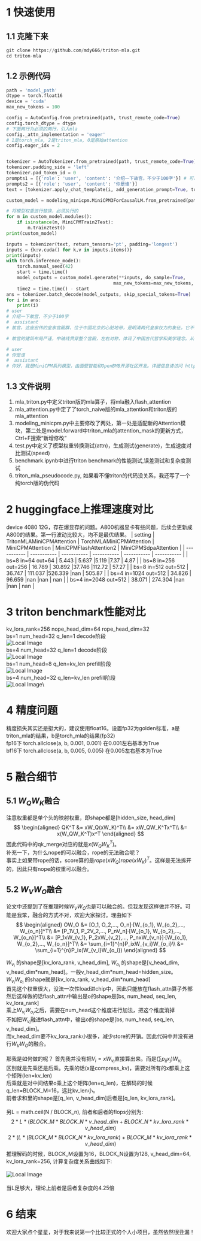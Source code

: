 # 1 快速使用

## 1.1 克隆下来

```python
git clone https://github.com/mdy666/triton-mla.git
cd triton-mla
```

## 1.2 示例代码

```python
path = 'model_path'
dtype = torch.float16
device = 'cuda'
max_new_tokens = 100

config = AutoConfig.from_pretrained(path, trust_remote_code=True)
config.torch_dtype = dtype
# 下面两行为必须的两行，引入mla
config._attn_implementation = 'eager'
# 1是torch_mla, 2是triton_mla, 0是原始attention
config.eager_idx = 2


tokenizer = AutoTokenizer.from_pretrained(path, trust_remote_code=True)
tokenizer.padding_side = 'left'
tokenizer.pad_token_id = 0
prompts1 = [{'role': 'user', 'content': '介绍一下故宫，不少于100字'}] # 可以解决padding问题
prompts2 = [{'role': 'user', 'content': '你是谁'}]
text = [tokenizer.apply_chat_template(i, add_generation_prompt=True, tokenize=False) for i in [prompts1, prompts2]]

custom_model = modeling_minicpm.MiniCPM3ForCausalLM.from_pretrained(path, device_map=device, torch_dtype=dtype, config=config)

# 将模型权重进行替换，必须执行的
for m in custom_model.modules():
    if isinstance(m, MiniCPMTrain2Test):
        m.train2test()
print(custom_model)

inputs = tokenizer(text, return_tensors='pt', padding='longest')
inputs = {k:v.cuda() for k,v in inputs.items()}
print(inputs)
with torch.inference_mode():
    torch.manual_seed(42)
    start = time.time()
    model_outputs = custom_model.generate(**inputs, do_sample=True, 
                                        max_new_tokens=max_new_tokens, temperature=0.7, top_p=0.95)
    time2 = time.time() - start
ans = tokenizer.batch_decode(model_outputs, skip_special_tokens=True)
for i in ans:
    print(i)
# user
# 介绍一下故宫，不少于100字 
#  assistant
# 故宫，这座宏伟的皇家宫殿群，位于中国北京的心脏地带，是明清两代皇家权力的象征。它不仅是中国古代建筑艺术的瑰宝，也是世界文化遗产中的一颗璀璨明珠。故宫占地面积约72万平方米，拥有近千间房屋，其规模之宏大、建筑之精美，令人叹为观止。

# 故宫的建筑布局严谨，中轴线贯穿整个宫殿，左右对称，体现了中国古代哲学和美学理念。从午

# user
# 你是谁 
#  assistant
# 你好，我是MiniCPM系列模型，由面壁智能和OpenBMB开源社区开发。详细信息请访问 https://github.com/OpenBMB/
```


## 1.3 文件说明

1. mla_triton.py中定义triton版的mla算子，将mla融入flash_attention
2. mla_attention.py中定了了torch_naive版的mla_attention和triton版的mla_attention
3. modeling_minicpm.py中主要修改了两处，第一处是适配新的Attention模块，第二处是model.forward中triton_mla的attention_mask的更新方式，Ctrl+F搜索“新增修改”
4. test.py中定义了模型权重转换测试(attn)，生成测试(generate)，生成速度对比测试(speed)
5. benchmark.ipynb中进行triton benchmark的性能测试,误差测试和复杂度测试
6. triton_mla_pseudocode.py, 如果看不懂triton的代码没关系，我还写了一个纯torch版的伪代码

# 2 huggingface上推理速度对比
device 4080 12G，存在爆显存的问题。A800机器显卡有些问题，后续会更新成A800的结果。第一行波动比较大，均不是最优结果。
| setting      | TritonMLAMiniCPMAttention | TorchMLAMiniCPMAttention | MiniCPMAttention | MiniCPMFlashAttention2 | MiniCPMSdpaAttention |
| -----------  | ----------- | ----------- | ----------- | ----------- | ----------- |
| bs=8 in=64 out=64    |  5.443   | 5.637   |5.119   |7.37   | 4.87   |
| bs=8 in=256 out=256  |  16.789  | 30.892  |37.746  |112.72 | 57.27  |
| bs=8 in=512 out=512  |  36.747  | 111.037 |526.339 |nan    | 505.87 |
| bs=4 in=1024 out=512 |  34.826  | 96.659  |nan     |nan    | nan    |
| bs=4 in=2048 out=512 |  38.071  | 274.304 |nan     |nan    | nan    |

# 3 triton benchmark性能对比
kv_lora_rank=256 nope_head_dim=64 rope_head_dim=32\
bs=1 num_head=32 q_len=1 decode阶段\
![Local Image](./img/bs1_head32_d.png)\
bs=4 num_head=32 q_len=1 decode阶段\
![Local Image](./img/bs4_head32_d.png)\
bs=1 num_head=8 q_len=kv_len prefill阶段\
![Local Image](./img/bs1_head8_p.png)\
bs=4 num_head=32 q_len=kv_len prefill阶段\
![Local Image](./img/bs4_head32_p.png)\

# 4 精度问题
精度损失其实还是挺大的，建议使用float16。设置fp32为golden标准，a是triton_mla的结果，b是torch_mla的结果(fp32)\
fp16下    torch.allclose(a, b, 0.001, 0.001)    在0.001左右基本为True\
bf16下    torch.allclose(a, b, 0.005, 0.005)    在0.005左右基本为True


# 5 融合细节
## 5.1 $W_QW_K$融合
注意权重都是单个头的映射权重，即shape都是[hidden_size, head_dim]
$$
\begin{aligned}
QK^T &= xW_Q(xW_K)^T\\
&= xW_QW_K^Tx^T\\
&= x(W_QW_K^T)x^T
\end{aligned}
$$
因此代码中的qk_merge对应的就是$x(W_QW_K^T)$。\
补充一下，为什么nope的可以融合，rope的无法融合呢？\
事实上如果带rope的话，score算的是$rope(xW_Q)rope(xW_K)^T$。这样是无法拆开的，因此只有nope的权重可以融合。
## 5.2 $W_VW_O$融合
论文中还提到了在推理时候$W_VW_O$也是可以融合的。但我发现这样做并不好。可能是我笨，融合的方式不对，欢迎大家探讨。理由如下
$$
\begin{aligned}
OW_O &= [O_1, O_2,..., O_n]·[W_{o_1}, W_{o_2},..., W_{o_n}]^T\\
&= [P_1V_1, P_2V_2,..., P_nV_n]·[W_{o_1}, W_{o_2},..., W_{o_n}]^T\\
&= [P_1xW_{v_1}, P_2xW_{v_2},..., P_nxW_{v_n}]·[W_{o_1}, W_{o_2},..., W_{o_n}]^T\\
&= \sum_{i=1}^{n}P_ixW_{v_i}W_{o_i}\\
&= \sum_{i=1}^{n}P_ix(W_{v_i}W_{o_i})
\end{aligned}
$$

$W_{v_i}$ 的shape是[kv_lora_rank, v_head_dim], $W_{o_i}$ 的shape是[v_head_dim, v_head_dim\*num_head]。一般v_head_dim\*num_head=hidden_size。\
$W_{v_i}W_{o_i}$ 的shape就是[kv_lora_rank, v_head_dim\*num_head] \
首先这个权重很大，没法一次性load进chip中，因此只能放在flash_attn算子外部 \
然后这样做的话flash_attn中输出是o的shape是[bs, num_head, seq_len, kv_lora_rank]\
乘上$W_{v_i}W_{o_i}$之后，需要在num_head这个维度进行加法，把这个维度消掉\
不如把$W_{v_i}$融进flash_attn中，输出o的shape是[bs, num_head, seq_len, v_head_dim]。\
而v_head_dim要不kv_lora_rank小很多，减少store的开销。因此代码中并没有进行$W_VW_O$的融合。\
\
那我是如何做的呢？
首先我并没有把$V_i = xW_{v_i}$直接算出来。而是$(\sum p_{ij}x_j)W_{v_i}$\
区别就是先乘还是后乘。先乘的话(x是compress_kv)，需要对所有的x都乘上这个矩阵(len=kv_len)\
后乘就是对中间结果o乘上这个矩阵(len=q_len)，在解码的时候q_len=BLOCK_M=16，远比kv_len小。\
前者求和里的shape是[q_len, v_head_dim]后者是[q_len, kv_lora_rank]。\
\
另L = math.ceil(N / BLOCK_n), 前者和后者的flops分别为:
$$2 * L * (BLOCK\_M * BLOCK\_N * v\_head\_dim + BLOCK\_N * kv\_lora\_rank * v\_head\_dim)$$
$$2 * (L * (BLOCK\_M * BLOCK\_N * kv\_lora\_rank) + BLOCK\_M * kv\_lora\_rank * v\_head\_dim)$$
推理解码的时候，BLOCK_M设置为16，BLOCK_N设置为128, v_head_dim=64, kv_lora_rank=256, 计算复杂度关系曲线如下:\
\
![Local Image](./img/pre_post.png#pic_center)\
\
当L足够大，理论上前者是后者复杂度的4.25倍

# 6 结束
欢迎大家点个星星，对于我来说第一个比较正式的个人小项目，虽然依然很丑漏！
